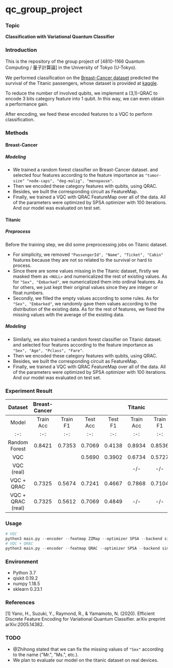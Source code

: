 # qc_group_project
### Topic
**Classification with Variational Quantum Classifier**
### Introduction
This is the repository of the group project of \[4810-1166 Quantum Computing / 量子計算論\] in the University of Tokyo (U-Tokyo). 

We performed classification on the [Breast-Cancer dataset](https://archive.ics.uci.edu/ml/datasets/breast+cancer) 
predicted the survival of the Titanic passengers, whose dataset is provided at [kaggle](https://www.kaggle.com/c/titanic).

To reduce the number of involved qubits, 
we implement a (3,1)-QRAC to encode 3 bits category feature into 1 qubit.
In this way, we can even obtain a performance gain.

After encoding, we feed these encoded features to a VQC to perform classification.

### Methods
#### Breast-Cancer

##### Modeling
+ We trained a random forest classifier on Breast-Cancer dataset.
and selected four features according to the feature importance as `"tumor-size" "node-caps", "deg-malig", "menopause"`.
+ Then we encoded these category features with qubits, using QRAC.
+ Besides, we built the corresponding circuit as FeatureMap.
+ Finally, we trained a VQC with QRAC FeatureMap over all of the data. 
All of the parameters were optimized by SPSA optimizer with 100 iterations.
And our model was evaluated on test set. 

#### Titanic

##### Preprocess
Before the training step, we did some preprocessing jobs on Titanic dataset.
+ For simplicity, we removed `"PassengerId", "Name", "Ticket", "Cabin"` features 
because they are not so related to the survival or hard to process.
+ Since there are some values missing in the Titanic dataset, 
firstly we masked them as `<NULL>` and numericalized the rest of existing values.
As for `"Sex", "Embarked"`, we numericalized them into ordinal features.
As for others, we just kept their original values since they are integer or float numbers.
+ Secondly, we filled the empty values according to some rules.
As for `"Sex", "Embarked"`, we randomly gave them values according to the distribution of the existing data.
As for the rest of features, we fixed the missing values with the average of the existing data.

##### Modeling
+ Similarly, we also trained a random forest classifier on Titanic dataset.
and selected four features according to the feature importance as `"Sex", "Age", "Pclass", "Fare"`.
+ Then we encoded these category features with qubits, using QRAC.
+ Besides, we built the corresponding circuit as FeatureMap.
+ Finally, we trained a VQC with QRAC FeatureMap over all of the data. 
All of the parameters were optimized by SPSA optimizer with 100 iterations.
And our model was evaluated on test set. 

### Experiment Result
Dataset | Breast-Cancer | | | | Titanic | | | |
:-: | :-: | :-: | :-: | :-: | :-: | :-: | :-: | :-: |
Model | Train Acc | Train F1 | Test Acc | Test F1 | Train Acc | Train F1 | Test Acc | Test F1 | 
:-: | :-: | :-: | :-: | :-: | :-: | :-: | :-: | :-: |
Random Forest       | 0.8421 | 0.7353 | 0.7069 | 0.4138 | 0.8934 | 0.8536 | 0.7536 |   -/-  |
VQC                 | | | 0.5690 | 0.3902 | 0.6734 | 0.5727 | 0.6292 |   -/-  |
VQC (real)          | | | | |   -/-  |   -/-  |   -/-  |   -/-  |
VQC + QRAC          | 0.7325 | 0.5674 | 0.7241 | 0.4667 | 0.7868 | 0.7104 | 0.7656 |   -/-  |
VQC + QRAC (real)   | 0.7325 | 0.5612 | 0.7069 | 0.4849 |   -/-  |   -/-  |   -/-  |   -/-  |

### Usage
```python
# VQC
python3 main.py --encoder --featmap ZZMap --optimizer SPSA --backend simulator --dataset titanic
# VQC + QRAC
python3 main.py --encoder --featmap QRAC --optimizer SPSA --backend simulator --dataset titanic
```

### Environment
+ Python 3.7
+ qiskit 0.19.2
+ numpy 1.18.5
+ sklearn 0.23.1

### References
\[1\] Yano, H., Suzuki, Y., Raymond, R., & Yamamoto, N. (2020). Efficient Discrete Feature Encoding for Variational Quantum Classifier. arXiv preprint arXiv:2005.14382.

### TODO
+ @Zhihong stated that we can fix the missing values of `"Sex"` according to the name ("Mr.", "Ms.", etc.).
+ We plan to evaluate our model on the titanic dataset on real devices.





